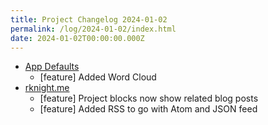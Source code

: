 ```yaml
---
title: Project Changelog 2024-01-02
permalink: /log/2024-01-02/index.html
date: 2024-01-02T00:00:00.000Z
---
```


- [App Defaults](https://defaults.rknight.me) 
    - [feature] Added Word Cloud
- [rknight.me](https://rknight.me) 
    - [feature] Project blocks now show related blog posts
    - [feature] Added RSS to go with Atom and JSON feed